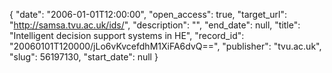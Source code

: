 {
  "date": "2006-01-01T12:00:00", 
  "open_access": true, 
  "target_url": "http://samsa.tvu.ac.uk/ids/", 
  "description": "", 
  "end_date": null, 
  "title": "Intelligent decision support systems in HE", 
  "record_id": "20060101T120000/jLo6vKvcefdhM1XiFA6dvQ==", 
  "publisher": "tvu.ac.uk", 
  "slug": 56197130, 
  "start_date": null
}

